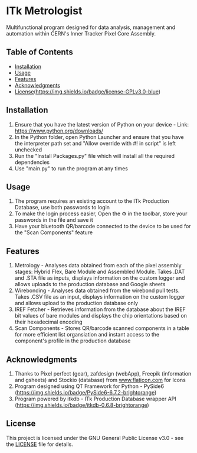 # ITk Metrologist
Multifunctional program designed for data analysis, management and automation within CERN's Inner Tracker Pixel Core Assembly.

## Table of Contents
- [Installation](#installation)
- [Usage](#usage)
- [Features](#features)
- [Acknowledgments](#acknowledgments)
- [License](#license)(https://img.shields.io/badge/license-GPLv3.0-blue)

## Installation
1. Ensure that you have the latest version of Python on your device - Link: https://www.python.org/downloads/
2. In the Python folder, open Python Launcher and ensure that you have the interpreter path set and "Allow override with #! in script" is left unchecked
3. Run the "Install Packages.py" file which will install all the required dependencies
4. Use "main.py" to run the program at any times

## Usage
1. The program requires an existing account to the ITk Production Database, use both passwords to login
2. To make the login process easier, Open the ⚙️ in the toolbar, store your passwords in the file and save it
3. Have your bluetooth QR/barcode connected to the device to be used for the "Scan Components" feature

## Features
1. Metrology - Analyses data obtained from each of the pixel assembly stages: Hybrid Flex, Bare Module and Assembled Module. Takes .DAT and .STA file as inputs, displays information on the custom logger and allows uploads to the production database and Google sheets
2. Wirebonding - Analyses data obtained from the wirebond pull tests. Takes .CSV file as an input, displays information on the custom logger and allows upload to the production database only
3. IREF Fetcher - Retrieves information from the database about the IREF bit values of bare modules and displays the chip orientations based on their hexadecimal encoding
4. Scan Components - Stores QR/barcode scanned components in a table for more efficient list organsiation and instant access to the component's profile in the production database

## Acknowledgments
1. Thanks to Pixel perfect (gear), zafdesign (webApp), Freepik (information and gsheets) and Stockio (database) from www.flaticon.com for Icons
2. Program designed using QT Framework for Python - PySide6 (https://img.shields.io/badge/PySide6-6.7.2-brightorange)
3. Program powered by itkdb - ITk Production Database wrapper API (https://img.shields.io/badge/itkdb-0.6.8-brightorange)

## License
This project is licensed under the GNU General Public License v3.0 - see the [LICENSE](LICENSE) file for details.
